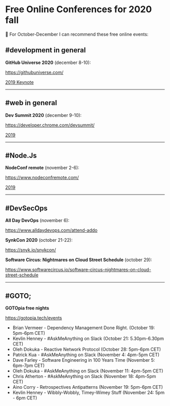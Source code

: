 # Free Online Conferences for 2020 fall

📅 For October-December I can recommend these free online events:

## #development in general

**GitHub Universe 2020** (december 8-10):

https://githubuniverse.com/

[2019 Keynote](https://www.youtube.com/watch?v=9EoNqyxtSRM)

<hr class="bg-cool">

## #web in general

**Dev Summit 2020** (december 9-10):

https://developer.chrome.com/devsummit/

[2019](https://www.youtube.com/playlist?list=PLNYkxOF6rcIDA1uGhqy45bqlul0VcvKMr)

<hr class="bg-cool">

## #Node.Js

**NodeConf remote** (november 2-6):

https://www.nodeconfremote.com/

[2019](https://www.youtube.com/watch?v=DGxdm-QcMF4&list=PL0CdgOSSGlBbkVfya8-yyhVsaiTx2GKXF)

<hr class="bg-cool">

## #DevSecOps

**All Day DevOps** (november 6):

https://www.alldaydevops.com/attend-addo

**SynkCon 2020** (october 21-22):

https://snyk.io/snykcon/

**Software Circus: Nightmares on Cloud Street Schedule** (october 29):

https://www.softwarecircus.io/software-circus-nightmares-on-cloud-street-schedule

<hr class="bg-cool">

## #GOTO;

**GOTOpia free nights**

https://gotopia.tech/events

- Brian Vermeer - Dependency Management Done Right. (October 19: 5pm-6pm CET)
- Kevlin Henney - #AskMeAnything on Slack (October 21: 5.30pm-6.30pm CET)
- Oleh Dokuka - Reactive Network Protocol (October 28: 5pm-6pm CET)
- Patrick Kua - #AskMeAnything on Slack (November 4: 4pm-5pm CET)
- Dave Farley - Software Engineering in 100 Years Time (November 5: 6pm-7pm CET)
- Oleh Dokuka - #AskMeAnything on Slack (November 11: 4pm-5pm CET)
- Chris Atherton - #AskMeAnything on Slack (November 18: 4pm-5pm CET)
- Aino Corry - Retrospectives Antipatterns (November 19: 5pm-6pm CET)
- Kevlin Henney - Wibbly-Wobbly, Timey-Wimey Stuff (November 24: 5pm - 6pm CET)
